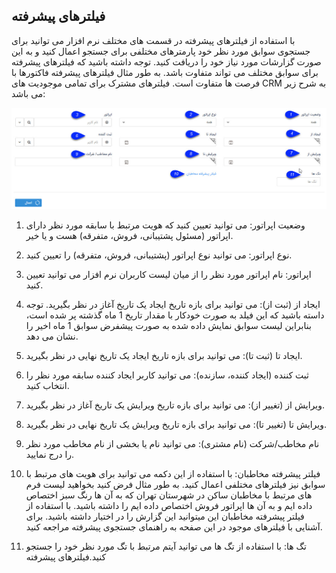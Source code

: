 ## فیلترهای پیشرفته
با استفاده از فیلترهای پیشرفته در قسمت های مختلف نرم افزار می توانید برای جستجوی سوابق مورد نظر خود پارمترهای مختلفی برای جستجو اعمال کنید و به این صورت گزارشات مورد نیاز خود را دریافت کنید. توجه داشته باشید که فیلترهای پیشرفته برای سوابق مختلف می تواند متفاوت باشد. به طور مثال فیلترهای پیشرفته فاکتورها با فرصت ها متفاوت است. فیلترهای مشترک برای تمامی موجودیت های CRM به شرح زیر می باشد:

![](AdvancedFilters.jpg)


1. وضعیت اپراتور: می توانید تعیین کنید که هویت مرتبط با سابقه مورد نظر دارای اپراتور (مسئول پشتیبانی، فروش، متفرقه) هست و یا خیر.

2. نوع اپراتور: می توانید نوع اپراتور (پشتیبانی، فروش، متفرقه) را تعیین کنید.

3. اپراتور: نام اپراتور مورد نظر را از میان لیست کاربران نرم افزار می توانید تعیین کنید.

4. ایجاد از (ثبت از): می توانید برای بازه تاریخ ایجاد یک تاریخ آغاز در نظر بگیرید. توجه داسته باشید که این فیلد به صورت خودکار با مقدار تاریخ 1 ماه گذشته پر شده است، بنابراین لیست سوابق نمایش داده شده به صورت پیشفرض سوابق 1 ماه اخیر را نشان می دهد.

5. ایجاد تا (ثبت تا): می توانید برای بازه تاریخ ایجاد یک تاریخ نهایی در نظر بگیرید.

6. ثبت کننده (ایجاد کننده، سازنده): می توانید کاربر ایجاد کننده سابقه مورد نظر را انتخاب کنید.

7. ویرایش از (تغییر از): می توانید برای بازه تاریخ ویرایش یک تاریخ آغاز در نظر بگیرید.

8. ویرایش تا (تغییر تا): می توانید برای بازه تاریخ ویرایش یک تاریخ نهایی در نظر بگیرید.

9. نام مخاطب/شرکت (نام مشتری): می توانید نام یا بخشی از نام مخاطب مورد نظر را درج نمایید.

10. فیلتر پیشرفته مخاطبان: با استفاده از این دکمه می توانید برای هویت های مرتبط با سوابق نیز فیلترهای مختلفی اعمال کنید. به طور مثال فرض کنید بخواهید لیست فرم های مرتبط با مخاطبان ساکن در شهرستان تهران که به آن ها رنگ سبز اختصاص داده ایم و به آن ها اپراتور فروش اختصاص داده ایم را داشته باشید. با استفاده از فیلتر پیشرفته مخاطبان این میتوانید این گزارش را در اختیار داشته باشید. برای آشنایی با فیلترهای موجود در این صفحه به راهنمای جستجوی پیشرفته  مراجعه کنید.

11. تگ ها: با استفاده از تگ ها می توانید آیتم مرتبط با تگ مورد نظر خود را جستجو کنید.فیلترهای پیشرفته